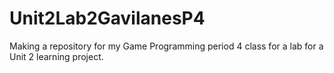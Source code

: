 # Unit2Lab2GavilanesP4
Making a repository for my Game Programming period 4 class for a lab for a Unit 2 learning project.
